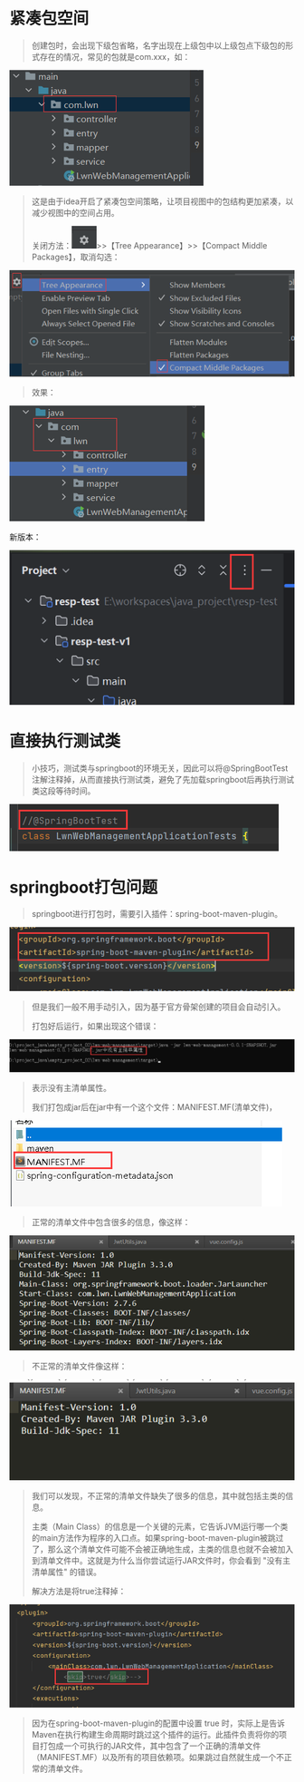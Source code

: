 # 紧凑包空间

> 创建包时，会出现下级包省略，名字出现在上级包中以上级包点下级包的形式存在的情况，常见的包就是com.xxx，如：

![image-20240422212937666](assets/image-20240422212937666.png)

> 这是由于idea开启了紧凑包空间策略，让项目视图中的包结构更加紧凑，以减少视图中的空间占用。
>
> 关闭方法：![image-20240422213115529](assets/image-20240422213115529.png)>>【Tree Appearance】>>【Compact Middle Packages】，取消勾选：

![image-20240422213227204](assets/image-20240422213227204.png)

> 效果：

![image-20240422213248613](assets/image-20240422213248613.png)

新版本：

![image-20240708204338575](assets/image-20240708204338575.png)



# 直接执行测试类

> 小技巧，测试类与springboot的环境无关，因此可以将@SpringBootTest注解注释掉，从而直接执行测试类，避免了先加载springboot后再执行测试类这段等待时间。

![image-20240511211055615](assets/image-20240511211055615.png)



# springboot打包问题

> springboot进行打包时，需要引入插件：spring-boot-maven-plugin。

![image-20240522215548518](assets/image-20240522215548518.png)

> 但是我们一般不用手动引入，因为基于官方骨架创建的项目会自动引入。
>
> 打包好后运行，如果出现这个错误：

![image-20240522221243066](assets/image-20240522221243066.png)

> 表示没有主清单属性。
>
> 我们打包成jar后在jar中有一个这个文件：MANIFEST.MF(清单文件)，

![image-20240522221415962](assets/image-20240522221415962.png)

> 正常的清单文件中包含很多的信息，像这样：

![image-20240522221925949](assets/image-20240522221925949.png)

> 不正常的清单文件像这样：

![image-20240522221950831](assets/image-20240522221950831.png)

> 我们可以发现，不正常的清单文件缺失了很多的信息，其中就包括主类的信息。
>
> 主类（Main Class）的信息是一个关键的元素，它告诉JVM运行哪一个类的main方法作为程序的入口点。如果spring-boot-maven-plugin被跳过了，那么这个清单文件可能不会被正确地生成，主类的信息也就不会被加入到清单文件中。这就是为什么当你尝试运行JAR文件时，你会看到 "没有主清单属性" 的错误。
>
> 解决方法是将<skip>true</skip>注释掉：

![image-20240522222235182](assets/image-20240522222235182.png)

> 因为在spring-boot-maven-plugin的配置中设置 <skip>true</skip> 时，实际上是告诉Maven在执行构建生命周期时跳过这个插件的运行。此插件负责将你的项目打包成一个可执行的JAR文件，其中包含了一个正确的清单文件（MANIFEST.MF）以及所有的项目依赖项。如果跳过自然就生成一个不正常的清单文件。